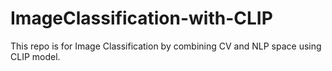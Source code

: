 # ImageClassification-with-CLIP
This repo is for Image Classification by combining CV and NLP space using CLIP model.
